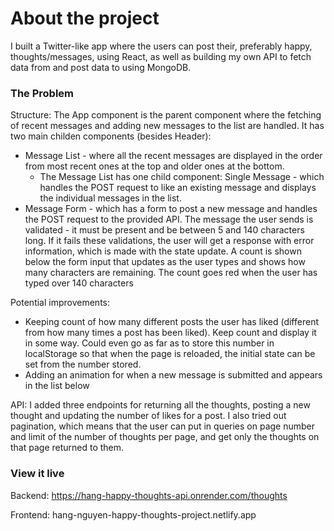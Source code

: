 # About the project

I built a Twitter-like app where the users can post their, preferably happy, thoughts/messages, using React, as well as building my own API to fetch data from and post data to using MongoDB.

### The Problem
Structure:
  The App component is the parent component where the fetching of recent messages and adding new messages to the list are handled.
  It has two main childen components (besides Header): 
  - Message List - where all the recent messages are displayed in the order from most recent ones at the top and older ones at the bottom.
    + The Message List has one child component: Single Message - which handles the POST request to like an existing message and displays the individual messages in the list.
  - Message Form - which has a form to post a new message and handles the POST request to the provided API. The message the user sends is validated - it must be present and be between 5 and 140 characters long. If it fails these validations, the user will get a response with error information, which is made with the state update. A count is shown below the form input that updates as the user types and shows how many characters are remaining. The count goes red when the user has typed over 140 characters

Potential improvements:
- Keeping count of how many different posts the user has liked (different from how many times a post has been liked). Keep count and display it in some way. Could even go as far as to store this number in localStorage so that when the page is reloaded, the initial state can be set from the number stored.
- Adding an animation for when a new message is submitted and appears in the list below

API: I added three endpoints for returning all the thoughts, posting a new thought and updating the number of likes for a post. I also tried out pagination, which means that the user can put in queries on page number and limit of the number of thoughts per page, and get only the thoughts on that page returned to them.

### View it live

Backend: https://hang-happy-thoughts-api.onrender.com/thoughts

Frontend: hang-nguyen-happy-thoughts-project.netlify.app 
